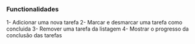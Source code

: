 ### Functionalidades

1- Adicionar uma nova tarefa
2- Marcar e desmarcar uma tarefa como concluida
3- Remover uma tarefa da listagem
4- Mostrar o progresso da conclusão das tarefas